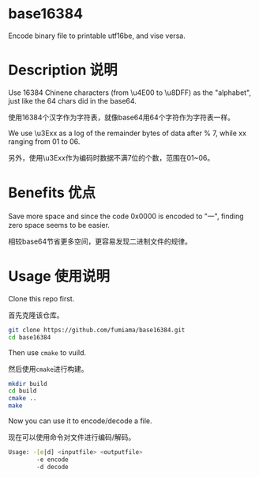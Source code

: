 # base16384
Encode binary file to printable utf16be, and vise versa.

# Description 说明
Use 16384 Chinene characters (from \u4E00 to \u8DFF) as the "alphabet", just like the 64 chars did in the base64.

使用16384个汉字作为字符表，就像base64用64个字符作为字符表一样。

We use \u3Exx as a log of the remainder bytes of data after % 7, while xx ranging from 01 to 06.

另外，使用\u3Exx作为编码时数据不满7位的个数，范围在01~06。

# Benefits 优点
Save more space and since the code 0x0000 is encoded to "一", finding zero space seems to be easier.

相较base64节省更多空间，更容易发现二进制文件的规律。

# Usage 使用说明

Clone this repo first.

首先克隆该仓库。

```bash
git clone https://github.com/fumiama/base16384.git
cd base16384
```

Then use `cmake` to vuild.

然后使用`cmake`进行构建。

```bash
mkdir build
cd build
cmake ..
make
```

Now you can use it to encode/decode a file.

现在可以使用命令对文件进行编码/解码。

```bash
Usage: -[e|d] <inputfile> <outputfile>
        -e encode
        -d decode
```